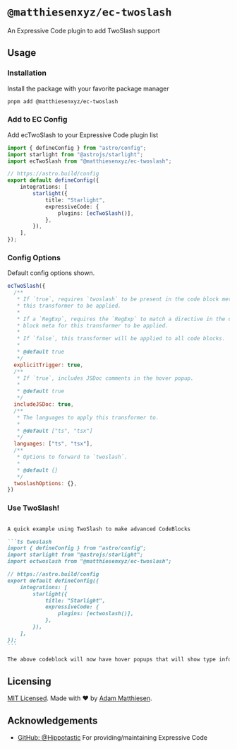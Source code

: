 # `@matthiesenxyz/ec-twoslash`

An Expressive Code plugin to add TwoSlash support

## Usage

### Installation

Install the package with your favorite package manager

```bash
pnpm add @matthiesenxyz/ec-twoslash
```

### Add to EC Config

Add ecTwoSlash to your Expressive Code plugin list

```ts
import { defineConfig } from "astro/config";
import starlight from "@astrojs/starlight";
import ecTwoSlash from "@matthiesenxyz/ec-twoslash";

// https://astro.build/config
export default defineConfig({
	integrations: [
		starlight({
			title: "Starlight",
			expressiveCode: {
				plugins: [ecTwoSlash()],
			},
		}),
	],
});
```

### Config Options

Default config options shown.

```js
ecTwoSlash({
  /**
   * If `true`, requires `twoslash` to be present in the code block meta for
   * this transformer to be applied.
   *
   * If a `RegExp`, requires the `RegExp` to match a directive in the code
   * block meta for this transformer to be applied.
   *
   * If `false`, this transformer will be applied to all code blocks.
   *
   * @default true
   */
  explicitTrigger: true,
  /**
   * If `true`, includes JSDoc comments in the hover popup.
   *
   * @default true
   */
  includeJSDoc: true,
  /**
   * The languages to apply this transformer to.
   *
   * @default ["ts", "tsx"]
   */
  languages: ["ts", "tsx"],
  /**
   * Options to forward to `twoslash`.
   *
   * @default {}
   */
  twoslashOptions: {},
})
```

### Use TwoSlash!

``````md

A quick example using TwoSlash to make advanced CodeBlocks

```ts twoslash
import { defineConfig } from "astro/config";
import starlight from "@astrojs/starlight";
import ectwoslash from "@matthiesenxyz/ec-twoslash";

// https://astro.build/config
export default defineConfig({
	integrations: [
		starlight({
			title: "Starlight",
			expressiveCode: {
				plugins: [ectwoslash()],
			},
		}),
	],
});
```

The above codeblock will now have hover popups that will show type information!

``````

## Licensing

[MIT Licensed](https://github.com/MatthiesenXYZ/EC-Plugins/tree/main/packages/twoslash/LICENSE). Made with ❤️ by [Adam Matthiesen](https://github.com/Adammatthiesen).

## Acknowledgements

- [GitHub: @Hippotastic](https://github.com/hippotastic) For providing/maintaining Expressive Code